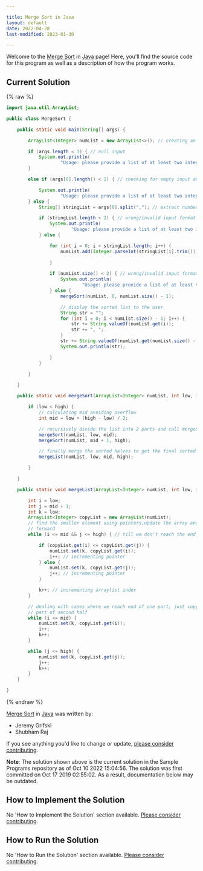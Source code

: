 ```yaml
---

title: Merge Sort in Java
layout: default
date: 2022-04-28
last-modified: 2023-01-30

---
```


Welcome to the [Merge Sort](https://sampleprograms.io/projects/merge-sort) in [Java](https://sampleprograms.io/languages/java) page! Here, you'll find the source code for this program as well as a description of how the program works.

## Current Solution

{% raw %}

```java
import java.util.ArrayList;

public class MergeSort {

    public static void main(String[] args) {

        ArrayList<Integer> numList = new ArrayList<>(); // creating an arraylist(for dynamic size) to store the numbers

        if (args.length < 1) { // null input
            System.out.println(
                    "Usage: please provide a list of at least two integers to sort in the format \"1, 2, 3, 4, 5\"");
        }

        else if (args[0].length() < 2) { // checking for empty input and single number input

            System.out.println(
                    "Usage: please provide a list of at least two integers to sort in the format \"1, 2, 3, 4, 5\"");
        } else {
            String[] stringList = args[0].split(","); // extract numbers from the passed string

            if (stringList.length < 2) { // wrong/invalid input format
                System.out.println(
                        "Usage: please provide a list of at least two integers to sort in the format \"1, 2, 3, 4, 5\"");
            } else {

                for (int i = 0; i < stringList.length; i++) {
                    numList.add(Integer.parseInt(stringList[i].trim())); // convert to Int type and store in numList for
                                                                         // sorting
                }

                if (numList.size() < 2) { // wrong/invalid input format
                    System.out.println(
                            "Usage: please provide a list of at least two integers to sort in the format \"1, 2, 3, 4, 5\"");
                } else {
                    mergeSort(numList, 0, numList.size() - 1);

                    // display the sorted list to the user
                    String str = "";
                    for (int i = 0; i < numList.size() - 1; i++) {
                        str += String.valueOf(numList.get(i));
                        str += ", ";
                    }
                    str += String.valueOf(numList.get(numList.size() - 1));
                    System.out.println(str);

                }
            }

        }

    }

    public static void mergeSort(ArrayList<Integer> numList, int low, int high) {

        if (low < high) {
            // calculating mid avoiding overflow
            int mid = low + (high - low) / 2;

            // recursively divide the list into 2 parts and call mergeSort on each half
            mergeSort(numList, low, mid);
            mergeSort(numList, mid + 1, high);

            // finally merge the sorted halves to get the final sorted list
            mergeList(numList, low, mid, high);

        }

    }

    public static void mergeList(ArrayList<Integer> numList, int low, int mid, int high) {

        int i = low;
        int j = mid + 1;
        int k = low;
        ArrayList<Integer> copyList = new ArrayList(numList);
        // find the smaller element using pointers,update the array and move the pointer
        // forward
        while (i <= mid && j <= high) { // till we don't reach the end of individual arrays

            if (copyList.get(i) <= copyList.get(j)) {
                numList.set(k, copyList.get(i));
                i++; // incrementing pointer
            } else {
                numList.set(k, copyList.get(j));
                j++; // incrementing pointer
            }

            k++; // incrementing arraylist index
        }

        // dealing with cases where we reach end of one part; just copy the remaining
        // part of second half
        while (i <= mid) {
            numList.set(k, copyList.get(i));
            i++;
            k++;
        }

        while (j <= high) {
            numList.set(k, copyList.get(j));
            j++;
            k++;
        }
    }

}
```

{% endraw %}

[Merge Sort](https://sampleprograms.io/projects/merge-sort) in [Java](https://sampleprograms.io/languages/java) was written by:

- Jeremy Grifski
- Shubham Raj

If you see anything you'd like to change or update, [please consider contributing](https://github.com/TheRenegadeCoder/sample-programs).

**Note**: The solution shown above is the current solution in the Sample Programs repository as of Oct 10 2022 15:04:56. The solution was first committed on Oct 17 2019 02:55:02. As a result, documentation below may be outdated.

## How to Implement the Solution

No 'How to Implement the Solution' section available. [Please consider contributing](https://github.com/TheRenegadeCoder/sample-programs-website).

## How to Run the Solution

No 'How to Run the Solution' section available. [Please consider contributing](https://github.com/TheRenegadeCoder/sample-programs-website).